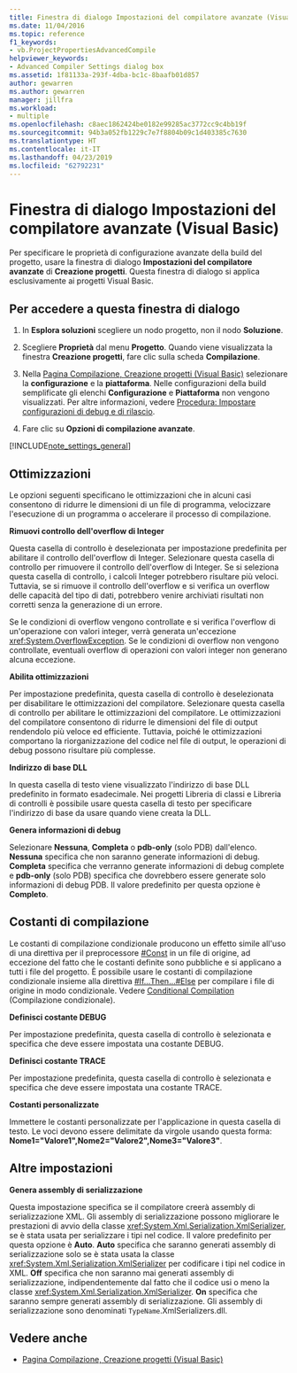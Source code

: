 ```yaml
---
title: Finestra di dialogo Impostazioni del compilatore avanzate (Visual Basic)
ms.date: 11/04/2016
ms.topic: reference
f1_keywords:
- vb.ProjectPropertiesAdvancedCompile
helpviewer_keywords:
- Advanced Compiler Settings dialog box
ms.assetid: 1f81133a-293f-4dba-bc1c-8baafb01d857
author: gewarren
ms.author: gewarren
manager: jillfra
ms.workload:
- multiple
ms.openlocfilehash: c8aec1862424be0182e99285ac3772cc9c4bb19f
ms.sourcegitcommit: 94b3a052fb1229c7e7f8804b09c1d403385c7630
ms.translationtype: HT
ms.contentlocale: it-IT
ms.lasthandoff: 04/23/2019
ms.locfileid: "62792231"
---
```

# <a name="advanced-compiler-settings-dialog-box-visual-basic"></a>Finestra di dialogo Impostazioni del compilatore avanzate (Visual Basic)

Per specificare le proprietà di configurazione avanzate della build del progetto, usare la finestra di dialogo **Impostazioni del compilatore avanzate** di **Creazione progetti**. Questa finestra di dialogo si applica esclusivamente ai progetti Visual Basic.

## <a name="to-access-this-dialog-box"></a>Per accedere a questa finestra di dialogo

1. In **Esplora soluzioni** scegliere un nodo progetto, non il nodo **Soluzione**.

2. Scegliere **Proprietà** dal menu **Progetto**. Quando viene visualizzata la finestra **Creazione progetti**, fare clic sulla scheda **Compilazione**.

3. Nella [Pagina Compilazione, Creazione progetti (Visual Basic)](../../ide/reference/compile-page-project-designer-visual-basic.md) selezionare la **configurazione** e la **piattaforma**. Nelle configurazioni della build semplificate gli elenchi **Configurazione** e **Piattaforma** non vengono visualizzati. Per altre informazioni, vedere [Procedura: Impostare configurazioni di debug e di rilascio](../../debugger/how-to-set-debug-and-release-configurations.md).

4. Fare clic su **Opzioni di compilazione avanzate**.

[!INCLUDE[note_settings_general](../../data-tools/includes/note_settings_general_md.md)]

## <a name="optimizations"></a>Ottimizzazioni

 Le opzioni seguenti specificano le ottimizzazioni che in alcuni casi consentono di ridurre le dimensioni di un file di programma, velocizzare l'esecuzione di un programma o accelerare il processo di compilazione.

**Rimuovi controllo dell'overflow di Integer**

Questa casella di controllo è deselezionata per impostazione predefinita per abilitare il controllo dell'overflow di Integer. Selezionare questa casella di controllo per rimuovere il controllo dell'overflow di Integer. Se si seleziona questa casella di controllo, i calcoli Integer potrebbero risultare più veloci. Tuttavia, se si rimuove il controllo dell'overflow e si verifica un overflow delle capacità del tipo di dati, potrebbero venire archiviati risultati non corretti senza la generazione di un errore.

Se le condizioni di overflow vengono controllate e si verifica l'overflow di un'operazione con valori integer, verrà generata un'eccezione <xref:System.OverflowException>. Se le condizioni di overflow non vengono controllate, eventuali overflow di operazioni con valori integer non generano alcuna eccezione.

**Abilita ottimizzazioni**

Per impostazione predefinita, questa casella di controllo è deselezionata per disabilitare le ottimizzazioni del compilatore. Selezionare questa casella di controllo per abilitare le ottimizzazioni del compilatore. Le ottimizzazioni del compilatore consentono di ridurre le dimensioni del file di output rendendolo più veloce ed efficiente. Tuttavia, poiché le ottimizzazioni comportano la riorganizzazione del codice nel file di output, le operazioni di debug possono risultare più complesse.

 **Indirizzo di base DLL**

 In questa casella di testo viene visualizzato l'indirizzo di base DLL predefinito in formato esadecimale. Nei progetti Libreria di classi e Libreria di controlli è possibile usare questa casella di testo per specificare l'indirizzo di base da usare quando viene creata la DLL.

 **Genera informazioni di debug**

 Selezionare **Nessuna**, **Completa** o **pdb-only** (solo PDB) dall'elenco. **Nessuna** specifica che non saranno generate informazioni di debug. **Completa** specifica che verranno generate informazioni di debug complete e **pdb-only** (solo PDB) specifica che dovrebbero essere generate solo informazioni di debug PDB. Il valore predefinito per questa opzione è **Completo**.

## <a name="compilation-constants"></a>Costanti di compilazione

Le costanti di compilazione condizionale producono un effetto simile all'uso di una direttiva per il preprocessore [#Const](/dotnet/visual-basic/language-reference/directives/const-directive) in un file di origine, ad eccezione del fatto che le costanti definite sono pubbliche e si applicano a tutti i file del progetto. È possibile usare le costanti di compilazione condizionale insieme alla direttiva [#If...Then...#Else](/dotnet/visual-basic/language-reference/directives/if-then-else-directives) per compilare i file di origine in modo condizionale. Vedere [Conditional Compilation](/dotnet/visual-basic/programming-guide/program-structure/conditional-compilation) (Compilazione condizionale).

 **Definisci costante DEBUG**

 Per impostazione predefinita, questa casella di controllo è selezionata e specifica che deve essere impostata una costante DEBUG.

 **Definisci costante TRACE**

 Per impostazione predefinita, questa casella di controllo è selezionata e specifica che deve essere impostata una costante TRACE.

 **Costanti personalizzate**

 Immettere le costanti personalizzate per l'applicazione in questa casella di testo. Le voci devono essere delimitate da virgole usando questa forma: **Nome1="Valore1",Nome2="Valore2",Nome3="Valore3"**.

## <a name="other-settings"></a>Altre impostazioni

**Genera assembly di serializzazione**

Questa impostazione specifica se il compilatore creerà assembly di serializzazione XML. Gli assembly di serializzazione possono migliorare le prestazioni di avvio della classe <xref:System.Xml.Serialization.XmlSerializer>, se è stata usata per serializzare i tipi nel codice. Il valore predefinito per questa opzione è **Auto**. **Auto** specifica che saranno generati assembly di serializzazione solo se è stata usata la classe <xref:System.Xml.Serialization.XmlSerializer> per codificare i tipi nel codice in XML. **Off** specifica che non saranno mai generati assembly di serializzazione, indipendentemente dal fatto che il codice usi o meno la classe <xref:System.Xml.Serialization.XmlSerializer>. **On** specifica che saranno sempre generati assembly di serializzazione. Gli assembly di serializzazione sono denominati `TypeName`.XmlSerializers.dll.

## <a name="see-also"></a>Vedere anche

- [Pagina Compilazione, Creazione progetti (Visual Basic)](../../ide/reference/compile-page-project-designer-visual-basic.md)
